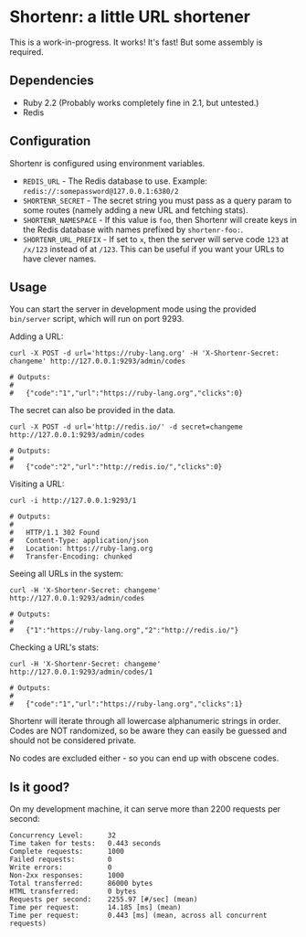 Shortenr: a little URL shortener
================================

This is a work-in-progress. It works! It's fast! But some assembly is required.

Dependencies
------------

- Ruby 2.2 (Probably works completely fine in 2.1, but untested.)
- Redis

Configuration
-------------

Shortenr is configured using environment variables.

- `REDIS_URL` - The Redis database to use. Example:
  `redis://:somepassword@127.0.0.1:6380/2`
- `SHORTENR_SECRET` - The secret string you must pass as a query param to some
  routes (namely adding a new URL and fetching stats). 
- `SHORTENR_NAMESPACE` - If this value is `foo`, then Shortenr will create keys
  in the Redis database with names prefixed by `shortenr-foo:`.
- `SHORTENR_URL_PREFIX` - If set to `x`, then the server will serve code `123`
  at `/x/123` instead of at `/123`. This can be useful if you want your URLs to
  have clever names.

Usage
-----

You can start the server in development mode using the provided `bin/server`
script, which will run on port 9293.

Adding a URL:

    curl -X POST -d url='https://ruby-lang.org' -H 'X-Shortenr-Secret: changeme' http://127.0.0.1:9293/admin/codes

    # Outputs:
    #
    #   {"code":"1","url":"https://ruby-lang.org","clicks":0}

The secret can also be provided in the data.

    curl -X POST -d url='http://redis.io/' -d secret=changeme http://127.0.0.1:9293/admin/codes

    # Outputs:
    #
    #   {"code":"2","url":"http://redis.io/","clicks":0}

Visiting a URL:

    curl -i http://127.0.0.1:9293/1

    # Outputs:
    #
    #   HTTP/1.1 302 Found
    #   Content-Type: application/json
    #   Location: https://ruby-lang.org
    #   Transfer-Encoding: chunked

Seeing all URLs in the system:

    curl -H 'X-Shortenr-Secret: changeme' http://127.0.0.1:9293/admin/codes

    # Outputs:
    #
    #   {"1":"https://ruby-lang.org","2":"http://redis.io/"}

Checking a URL's stats:

    curl -H 'X-Shortenr-Secret: changeme' http://127.0.0.1:9293/admin/codes/1

    # Outputs:
    #
    #   {"code":"1","url":"https://ruby-lang.org","clicks":1}

Shortenr will iterate through all lowercase alphanumeric strings in order.
Codes are NOT randomized, so be aware they can easily be guessed and should not
be considered private.

No codes are excluded either - so you can end up with obscene codes.

Is it good?
-----------

On my development machine, it can serve more than 2200 requests per second:

    Concurrency Level:      32
    Time taken for tests:   0.443 seconds
    Complete requests:      1000
    Failed requests:        0
    Write errors:           0
    Non-2xx responses:      1000
    Total transferred:      86000 bytes
    HTML transferred:       0 bytes
    Requests per second:    2255.97 [#/sec] (mean)
    Time per request:       14.185 [ms] (mean)
    Time per request:       0.443 [ms] (mean, across all concurrent requests)
